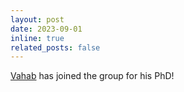 ```yaml
---
layout: post
date: 2023-09-01
inline: true
related_posts: false
---
```


[Vahab](https://vjabrayilov.github.io/) has joined the group for his PhD!
